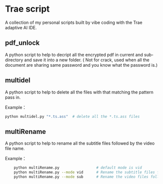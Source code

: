 # Trae script
A collection of my personal scripts built by vibe coding with the Trae adaptive AI IDE.

## pdf_unlock
A python script to help to decript all the encrypted pdf in current and sub-directory and save it into a new folder. ( Not for crack, used when all the document are sharing same password and you know what the password is.)

## multidel
A python script to help to delete all the files with that matching the pattern pass in.

Example：
```bash
python multidel.py "*.ts.ass"  # delete all the *.ts.ass files
```

## multiRename
A python script to help to rename all the subtitle files followed by the video file name.

Example：
```bash
    python multiRename.py                 # default mode is vid
    python multiRename.py --mode vid      # Rename the subtitle files followed by the video file name
    python multiRename.py --mode sub      # Rename the video files followed by the subtitle file name
```